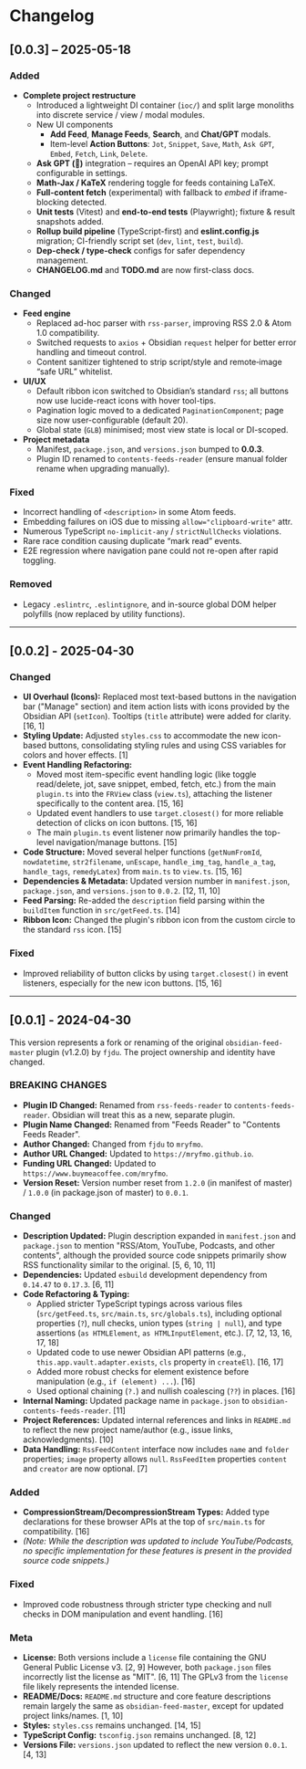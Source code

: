 # Changelog

## [0.0.3] – 2025-05-18

### Added
* **Complete project restructure**
  * Introduced a lightweight DI container (`ioc/`) and split large monoliths into discrete service / view / modal modules.
  * New UI components  
    * **Add Feed**, **Manage Feeds**, **Search**, and **Chat/GPT** modals.  
    * Item-level **Action Buttons**: `Jot`, `Snippet`, `Save`, `Math`, `Ask GPT`, `Embed`, `Fetch`, `Link`, `Delete`.
  * **Ask GPT (🧠)** integration – requires an OpenAI API key; prompt configurable in settings.
  * **Math‐Jax / KaTeX** rendering toggle for feeds containing LaTeX.
  * **Full-content fetch** (experimental) with fallback to *embed* if iframe-blocking detected.
  * **Unit tests** (Vitest) and **end-to-end tests** (Playwright); fixture & result snapshots added.
  * **Rollup build pipeline** (TypeScript-first) and **eslint.config.js** migration; CI-friendly script set (`dev`, `lint`, `test`, `build`).
  * **Dep-check / type-check** configs for safer dependency management.
  * **CHANGELOG.md** and **TODO.md** are now first-class docs.

### Changed
* **Feed engine**
  * Replaced ad-hoc parser with `rss-parser`, improving RSS 2.0 & Atom 1.0 compatibility.
  * Switched requests to `axios` + Obsidian `request` helper for better error handling and timeout control.
  * Content sanitizer tightened to strip script/style and remote‐image “safe URL” whitelist.
* **UI/UX**
  * Default ribbon icon switched to Obsidian’s standard `rss`; all buttons now use lucide-react icons with hover tool-tips.
  * Pagination logic moved to a dedicated `PaginationComponent`; page size now user-configurable (default 20).
  * Global state (`GLB`) minimised; most view state is local or DI-scoped.
* **Project metadata**
  * Manifest, `package.json`, and `versions.json` bumped to **0.0.3**.
  * Plugin ID renamed to `contents-feeds-reader` (ensure manual folder rename when upgrading manually).

### Fixed
* Incorrect handling of `<description>` in some Atom feeds.
* Embedding failures on iOS due to missing `allow="clipboard-write"` attr.
* Numerous TypeScript `no-implicit-any` / `strictNullChecks` violations.
* Rare race condition causing duplicate “mark read” events.
* E2E regression where navigation pane could not re-open after rapid toggling.

### Removed
* Legacy `.eslintrc`, `.eslintignore`, and in-source global DOM helper polyfills (now replaced by utility functions).

---

## [0.0.2] - 2025-04-30

### Changed

* **UI Overhaul (Icons):** Replaced most text-based buttons in the navigation bar ("Manage" section) and item action lists with icons provided by the Obsidian API (`setIcon`). Tooltips (`title` attribute) were added for clarity. [16, 1]
* **Styling Update:** Adjusted `styles.css` to accommodate the new icon-based buttons, consolidating styling rules and using CSS variables for colors and hover effects. [1]
* **Event Handling Refactoring:**
  * Moved most item-specific event handling logic (like toggle read/delete, jot, save snippet, embed, fetch, etc.) from the main `plugin.ts` into the `FRView` class (`view.ts`), attaching the listener specifically to the content area. [15, 16]
  * Updated event handlers to use `target.closest()` for more reliable detection of clicks on icon buttons. [15, 16]
  * The main `plugin.ts` event listener now primarily handles the top-level navigation/manage buttons. [15]
* **Code Structure:** Moved several helper functions (`getNumFromId`, `nowdatetime`, `str2filename`, `unEscape`, `handle_img_tag`, `handle_a_tag`, `handle_tags`, `remedyLatex`) from `main.ts` to `view.ts`. [15, 16]
* **Dependencies & Metadata:** Updated version number in `manifest.json`, `package.json`, and `versions.json` to `0.0.2`. [12, 11, 10]
* **Feed Parsing:** Re-added the `description` field parsing within the `buildItem` function in `src/getFeed.ts`. [14]
* **Ribbon Icon:** Changed the plugin's ribbon icon from the custom circle to the standard `rss` icon. [15]

### Fixed

* Improved reliability of button clicks by using `target.closest()` in event listeners, especially for the new icon buttons. [15, 16]

---

## [0.0.1] - 2024-04-30

This version represents a fork or renaming of the original `obsidian-feed-master` plugin (v1.2.0) by `fjdu`. The project ownership and identity have changed.

### BREAKING CHANGES

* **Plugin ID Changed:** Renamed from `rss-feeds-reader` to `contents-feeds-reader`. Obsidian will treat this as a new, separate plugin.
* **Plugin Name Changed:** Renamed from "Feeds Reader" to "Contents Feeds Reader".
* **Author Changed:** Changed from `fjdu` to `mryfmo`.
* **Author URL Changed:** Updated to `https://mryfmo.github.io`.
* **Funding URL Changed:** Updated to `https://www.buymeacoffee.com/mryfmo`.
* **Version Reset:** Version number reset from `1.2.0` (in manifest of master) / `1.0.0` (in package.json of master) to `0.0.1`.

### Changed

* **Description Updated:** Plugin description expanded in `manifest.json` and `package.json` to mention "RSS/Atom, YouTube, Podcasts, and other contents", although the provided source code snippets primarily show RSS functionality similar to the original. [5, 6, 10, 11]
* **Dependencies:** Updated `esbuild` development dependency from `0.14.47` to `0.17.3`. [6, 11]
* **Code Refactoring & Typing:**
  * Applied stricter TypeScript typings across various files (`src/getFeed.ts`, `src/main.ts`, `src/globals.ts`), including optional properties (`?`), null checks, union types (`string | null`), and type assertions (`as HTMLElement`, `as HTMLInputElement`, etc.). [7, 12, 13, 16, 17, 18]
  * Updated code to use newer Obsidian API patterns (e.g., `this.app.vault.adapter.exists`, `cls` property in `createEl`). [16, 17]
  * Added more robust checks for element existence before manipulation (e.g., `if (element) ...`). [16]
  * Used optional chaining (`?.`) and nullish coalescing (`??`) in places. [16]
* **Internal Naming:** Updated package name in `package.json` to `obsidian-contents-feeds-reader`. [11]
* **Project References:** Updated internal references and links in `README.md` to reflect the new project name/author (e.g., issue links, acknowledgments). [10]
* **Data Handling:** `RssFeedContent` interface now includes `name` and `folder` properties; `image` property allows `null`. `RssFeedItem` properties `content` and `creator` are now optional. [7]

### Added

* **CompressionStream/DecompressionStream Types:** Added type declarations for these browser APIs at the top of `src/main.ts` for compatibility. [16]
* *(Note: While the description was updated to include YouTube/Podcasts, no specific implementation for these features is present in the provided source code snippets.)*

### Fixed

* Improved code robustness through stricter type checking and null checks in DOM manipulation and event handling. [16]

### Meta

* **License:** Both versions include a `license` file containing the GNU General Public License v3. [2, 9] However, both `package.json` files incorrectly list the license as "MIT". [6, 11] The GPLv3 from the `license` file likely represents the intended license.
* **README/Docs:** `README.md` structure and core feature descriptions remain largely the same as `obsidian-feed-master`, except for updated project links/names. [1, 10]
* **Styles:** `styles.css` remains unchanged. [14, 15]
* **TypeScript Config:** `tsconfig.json` remains unchanged. [8, 12]
* **Versions File:** `versions.json` updated to reflect the new version `0.0.1`. [4, 13]